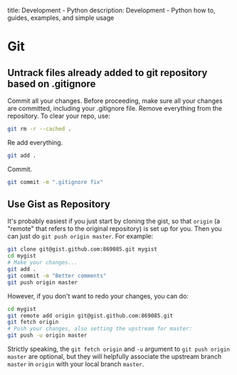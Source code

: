 title: Development - Python
description: Development - Python how to, guides, examples, and simple usage

# Git

## Untrack files already added to git repository based on .gitignore

Commit all your changes. Before proceeding, make sure all your changes are committed, including your .gitignore file.
Remove everything from the repository. To clear your repo, use:

```bash
git rm -r --cached .
```

Re add everything.

```bash
git add .
```

Commit.

```bash
git commit -m ".gitignore fix"
```

## Use Gist as Repository

It's probably easiest if you just start by cloning the gist, so that `origin` (a "remote" that refers to the original repository) is set up for you. Then you can just do `git push origin master`. For example:

```bash
git clone git@gist.github.com:869085.git mygist
cd mygist
# Make your changes...
git add .
git commit -m "Better comments"
git push origin master
```

However, if you don't want to redo your changes, you can do:

```bash
cd mygist
git remote add origin git@gist.github.com:869085.git
git fetch origin
# Push your changes, also setting the upstream for master:
git push -u origin master
```

Strictly speaking, the `git fetch origin` and `-u` argument to `git push origin master` are optional, but they will helpfully associate the upstream branch `master` in `origin` with your local branch `master`.


